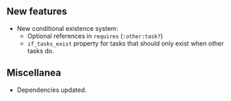 ## New features

- New conditional existence system:
  - Optional references in `requires` (`:other:task?`)
  - `if_tasks_exist` property for tasks that should only exist when other tasks do.

## Miscellanea

- Dependencies updated.

